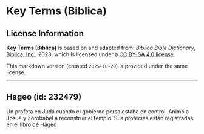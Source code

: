# Key Terms (Biblica)

## License Information

**Key Terms (Biblica)** is based on and adapted from: _Biblica Bible Dictionary_, [Biblica, Inc.](https://www.biblica.com/), 2023, which is licensed under a [CC BY-SA 4.0 license](https://creativecommons.org/licenses/by-sa/4.0/legalcode.en).

This markdown version (created `2025-10-20`) is provided under the same license.



--------------------------------

## Hageo (id: 232479)

Un profeta en Judá cuando el gobierno persa estaba en control. Animó a Josué y Zorobabel a reconstruir el templo. Sus profecías están registradas en el libro de Hageo.


